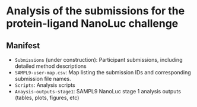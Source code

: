 # Analysis of the submissions for the protein-ligand NanoLuc challenge

## Manifest
- `Submissions` (under construction): Participant submissions, including detailed method descriptions
- `SAMPL9-user-map.csv`: Map listing the submission IDs and corresponding submission file names.
- `Scripts`: Analysis scripts
- `Anaysis-outputs-stage1`: SAMPL9 NanoLuc stage 1 analysis outputs (tables, plots, figures, etc)  
